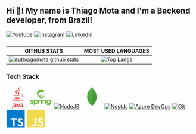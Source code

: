 <h2 align="left">Hi 👋! My name is Thiago Mota and I'm a Backend developer, from Brazil!</h2>

[![Youtube](https://img.shields.io/badge/YouTube-FF0000?style=for-the-badge&logo=youtube&logoColor=white)](https://www.youtube.com/@euthiagomota)
[![Instagram](https://img.shields.io/badge/Instagram-E4405F?style=for-the-badge&logo=instagram&logoColor=white)](https://www.instagram.com/thiagomota.dev/)
[![Linkedin](https://img.shields.io/badge/LinkedIn-0077B5?style=for-the-badge&logo=linkedin&logoColor=white)](https://www.linkedin.com/in/thiago-dev-mota)
<br>
###

|GITHUB STATS|MOST USED LANGUAGES|
|:---:|:---:|
|[![euthiagomota github stats](https://github-readme-stats.vercel.app/api?username=euthiagomota&hide=issues&count_private=true&show_icons=true&theme=tokyonight)](https://github.com/anuraghazra/github-readme-stats)|[![Top Langs](https://github-readme-stats.vercel.app/api/top-langs/?username=euthiagomota&layout=compact&theme=tokyonight)](https://github.com/anuraghazra/github-readme-stats)|

### Tech Stack
<a href="https://www.java.com/en/"><img src="https://raw.githubusercontent.com/devicons/devicon/master/icons/java/java-plain-wordmark.svg" alt="Java" width="60" height="60"/></a>
<a href="https://spring.io/projects/spring-boot"><img src="https://github.com/devicons/devicon/blob/master/icons/spring/spring-original-wordmark.svg" alt="Spring Boot" width="60" height="60"/></a>
<a href="https://nodejs.org/en"><img src="https://hermes.dio.me/articles/cover/008f9f92-c9f8-4d4f-b760-70c44f0b5e82.png" alt="NodeJS" width="60" height="60"/></a>
<a href="https://www.mongodb.com/"><img src="https://raw.githubusercontent.com/devicons/devicon/master/icons/mongodb/mongodb-original.svg" alt="MongoDB" width="60" height="60"/></a>
<a href="https://nestjs.com/"><img src="https://nestjs.com/logo-small-gradient.76616405.svg" alt="NestJs" width="60" height="60"/></a>
<a href=""><img src="https://www.theprovatogroup.com/wp-content/uploads/2020/01/devops.png" alt="Azure DevOps" width="60" height="60"/></a>
<a href=""><img src="https://avatars.githubusercontent.com/u/18133?s=200&v=4" alt="Git" width="50" height="50"/></a>
<a href="https://raw.githubusercontent.com/devicons/devicon/master/icons/typescript/typescript-plain.svg"><img src="https://raw.githubusercontent.com/devicons/devicon/master/icons/typescript/typescript-plain.svg" alt="TypeScript" width="50" height="50"/></a>
<a href="https://raw.githubusercontent.com/devicons/devicon/master/icons/javascript/javascript-plain.svg"><img src="https://raw.githubusercontent.com/devicons/devicon/master/icons/javascript/javascript-plain.svg" alt="JavaScript" width="50" height="50"/></a>

<br>
